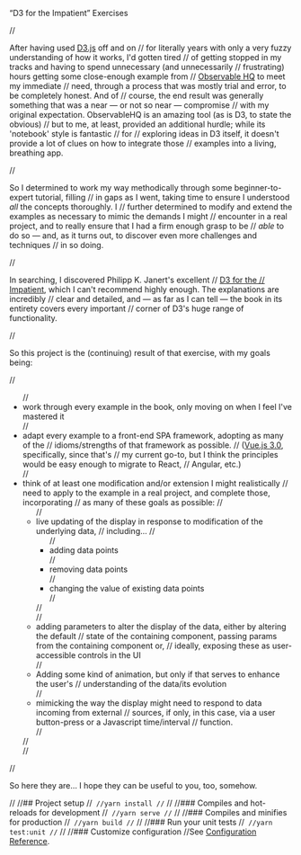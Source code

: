 “D3 for the Impatient” Exercises


//    <p>After having used <a href="https://d3js.org/" target="_blank">D3.js</a> off and on
//      for literally years with only a very fuzzy understanding of how it works, I'd gotten tired
//      of getting stopped in my tracks and having to spend unnecessary (and unnecessarily
//      frustrating) hours getting some close-enough example from
//      <a href="http://observablehq.com/" target="_blank">Observable HQ</a> to meet my immediate
//      need, through a process that was mostly trial and error, to be completely honest. And of
//      course, the end result was generally something that was a near — or not so near — compromise
//      with my original expectation. ObservableHQ is an amazing tool (as is D3, to state the obvious)
//      but to me, at least, provided an additional hurdle; while its 'notebook' style is fantastic
//      for
//      exploring ideas in D3 itself, it doesn't provide a lot of clues on how to integrate those
//      examples into a living, breathing app.</p>
//    <p>So I determined to work my way methodically through some beginner-to-expert tutorial, filling
//      in gaps as I went, taking time to ensure I understood <em>all</em> the concepts thoroughly. I
//      further determined to modify and extend the examples as necessary to mimic the demands I might
//      encounter in a real project, and to really ensure that I had a firm enough grasp to be
//      <em>able</em> to do so — and, as it turns out, to discover even more challenges and techniques
//      in so doing.</p>
//    <p>In searching, I discovered Philipp K. Janert's excellent
//      <a href="https://learning.oreilly.com/library/view/d3-for-the/9781492046783/">D3 for the
//        Impatient</a>, which I can't recommend highly enough. The explanations are incredibly
//    clear and detailed, and — as far as I can tell — the book in its entirety covers every important
//      corner of D3's huge range of functionality.</p>
//    <p>So this project is the (continuing) result of that exercise, with my goals being:</p>
//    <ul>
//      <li>work through every example in the book, only moving on when I feel I've mastered it</li>
//      <li>adapt every example to a front-end SPA framework, adopting as many of the
//        idioms/strengths of that framework as possible.
//        (<a href="https://vuejs.org/" target="_blank">Vue.js 3.0</a>, specifically, since that's
//      my current go-to, but I think the principles would be easy enough to migrate to React,
//      Angular, etc.)</li>
//      <li>think of at least one modification and/or extension I might realistically
//        need to apply to the example in a real project, and complete those, incorporating
//      as many of these goals as possible:
//        <ul>
//          <li>live updating of the display in response to modification of the underlying data,
//          including…
//            <ul>
//              <li>adding data points</li>
//              <li>removing data points</li>
//              <li>changing the value of existing data points</li>
//            </ul>
//          </li>
//          <li>adding parameters to alter the display of the data, either by altering the default
//          state of the containing component, passing params from the containing component or,
//          ideally, exposing these as user-accessible controls in the UI</li>
//          <li>Adding some kind of animation, but only if that serves to enhance the user's
//          understanding of the data/its evolution</li>
//          <li>mimicking the way the display might need to respond to data incoming from external
//          sources, if only, in this case, via a user button-press or a Javascript time/interval
//          function.</li>
//        </ul>
//      </li>
//    </ul>
//    <p>So here they are… I hope they can be useful to you, too, somehow.</p>
//
//## Project setup
//```
//yarn install
//```
//
//### Compiles and hot-reloads for development
//```
//yarn serve
//```
//
//### Compiles and minifies for production
//```
//yarn build
//```
//
//### Run your unit tests
//```
//yarn test:unit
//```
//
//### Customize configuration
//See [Configuration Reference](https://cli.vuejs.org/config/).
